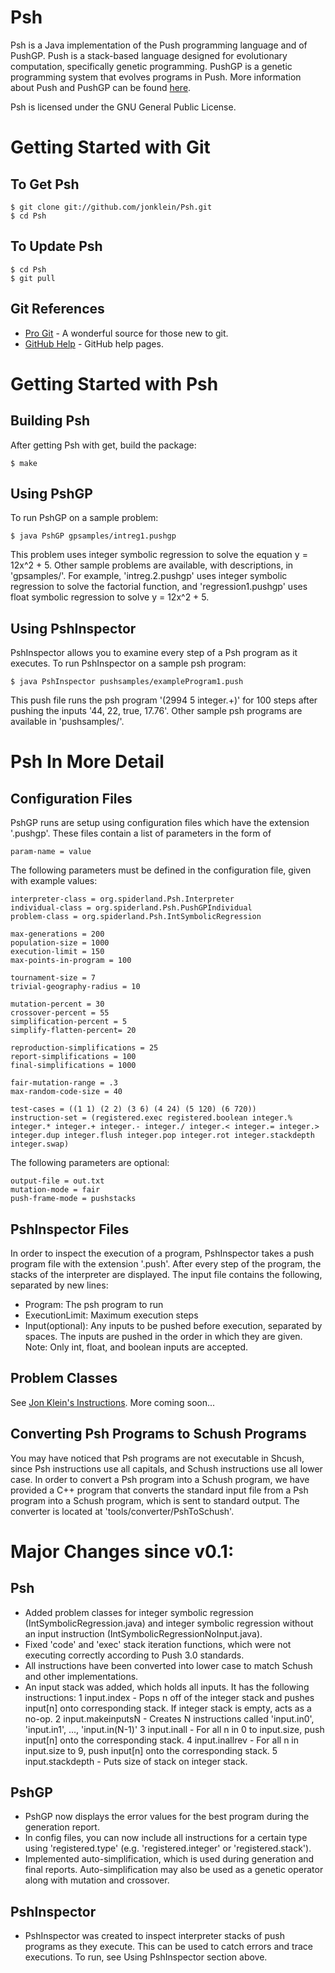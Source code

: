 Psh
===

Psh is a Java implementation of the Push programming language and of PushGP. Push is a stack-based language designed for evolutionary computation, specifically genetic programming. PushGP is a genetic programming system that evolves programs in Push. More information about Push and PushGP can be found [here](http://hampshire.edu/lspector/push.html).

Psh is licensed under the GNU General Public License.

Getting Started with Git
========================

To Get Psh
----------
    $ git clone git://github.com/jonklein/Psh.git
    $ cd Psh

To Update Psh
-------------
    $ cd Psh
    $ git pull

Git References
--------------
- [Pro Git](http://progit.org/book/) - A wonderful source for those new to git.
- [GitHub Help](http://help.github.com/) - GitHub help pages.

Getting Started with Psh
========================

Building Psh
------------
After getting Psh with get, build the package:

    $ make

Using PshGP
----------
To run PshGP on a sample problem:

    $ java PshGP gpsamples/intreg1.pushgp

This problem uses integer symbolic regression to solve the equation y = 12x^2 + 5. Other sample problems are available, with descriptions, in 'gpsamples/'. For example, 'intreg.2.pushgp' uses integer symbolic regression to solve the factorial function, and 'regression1.pushgp' uses float symbolic regression to solve y = 12x^2 + 5.

Using PshInspector
------------------
PshInspector allows you to examine every step of a Psh program as it executes. To run PshInspector on a sample psh program:

    $ java PshInspector pushsamples/exampleProgram1.push

This push file runs the psh program '(2994 5 integer.+)' for 100 steps after pushing the inputs '44, 22, true, 17.76'. Other sample psh programs are available in 'pushsamples/'.

Psh In More Detail
==================

Configuration Files
-------------------
PshGP runs are setup using configuration files which have the extension '.pushgp'. These files contain a list of parameters in the form of 

    param-name = value

The following parameters must be defined in the configuration file, given with example values:

    interpreter-class = org.spiderland.Psh.Interpreter
    individual-class = org.spiderland.Psh.PushGPIndividual
    problem-class = org.spiderland.Psh.IntSymbolicRegression
    
    max-generations = 200
    population-size = 1000
    execution-limit = 150
    max-points-in-program = 100
    
    tournament-size = 7
    trivial-geography-radius = 10
    
    mutation-percent = 30
    crossover-percent = 55
    simplification-percent = 5
    simplify-flatten-percent= 20
    
    reproduction-simplifications = 25
    report-simplifications = 100
    final-simplifications = 1000
    
    fair-mutation-range = .3
    max-random-code-size = 40
    
    test-cases = ((1 1) (2 2) (3 6) (4 24) (5 120) (6 720))
    instruction-set = (registered.exec registered.boolean integer.% integer.* integer.+ integer.- integer./ integer.< integer.= integer.> integer.dup integer.flush integer.pop integer.rot integer.stackdepth integer.swap)

The following parameters are optional:

    output-file = out.txt
    mutation-mode = fair
    push-frame-mode = pushstacks

PshInspector Files
------------------
In order to inspect the execution of a program, PshInspector takes a push program file with the extension '.push'. After every step of the program, the stacks of the interpreter are displayed. The input file contains the following, separated by new lines:

- Program: The psh program to run
- ExecutionLimit: Maximum execution steps
- Input(optional): Any inputs to be pushed before execution, separated by spaces. The inputs are pushed in the order in which they are given. Note: Only int, float, and boolean inputs are accepted.

Problem Classes
---------------
See [Jon Klein's Instructions](http://www.spiderland.org/Psh/docs.html). More coming soon...

Converting Psh Programs to Schush Programs
------------------------------------------
You may have noticed that Psh programs are not executable in Shcush, since Psh instructions use all capitals, and Schush instructions use all lower case. In order to convert a Psh program into a Schush program, we have provided a C++ program that converts the standard input file from a Psh program into a Schush program, which is sent to standard output. The converter is located at 'tools/converter/PshToSchush'.

Major Changes since v0.1:
=========================

Psh
---
- Added problem classes for integer symbolic regression (IntSymbolicRegression.java) and integer symbolic regression without an input instruction (IntSymbolicRegressionNoInput.java).
- Fixed 'code' and 'exec' stack iteration functions, which were not executing correctly according to Push 3.0 standards.
- All instructions have been converted into lower case to match Schush and other implementations.
- An input stack was added, which holds all inputs. It has the following instructions:
1 input.index - Pops n off of the integer stack and pushes input[n] onto corresponding stack. If integer stack is empty, acts as a no-op.
2 input.makeinputsN - Creates N instructions called 'input.in0', 'input.in1', ..., 'input.in(N-1)'
3 input.inall - For all n in 0 to input.size, push input[n] onto the corresponding stack.
4 input.inallrev - For all n in input.size to 9, push input[n] onto the corresponding stack.
5 input.stackdepth - Puts size of stack on integer stack.


PshGP
-----
- PshGP now displays the error values for the best program during the generation report.
- In config files, you can now include all instructions for a certain type using 'registered.type' (e.g. 'registered.integer' or 'registered.stack').
- Implemented auto-simplification, which is used during generation and final reports. Auto-simplification may also be used as a genetic operator along with mutation and crossover.

PshInspector
------------
- PshInspector was created to inspect interpreter stacks of push programs as they execute. This can be used to catch errors and trace executions. To run, see Using PshInspector section above.
